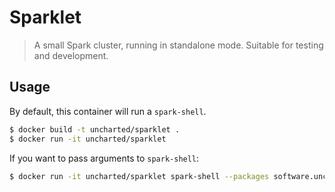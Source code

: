 # Sparklet
> A small Spark cluster, running in standalone mode. Suitable for testing and development.

## Usage

By default, this container will run a `spark-shell`.

```bash
$ docker build -t uncharted/sparklet .
$ docker run -it uncharted/sparklet
```

If you want to pass arguments to `spark-shell`:

```bash
$ docker run -it uncharted/sparklet spark-shell --packages software.uncharted.sparkpipe:sparkpipe-core:0.9.7
```
